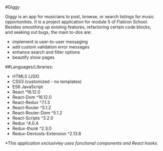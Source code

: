 #Giggy

Giggy is an app for musicians to post, browse, or search listings for music opportunities.
It is a project application for module 5 of Flatiron School. Besides smoothing up existing 
features, refactoring certain code blocks, and seeking out bugs, the main to-dos are:
  - implement is user-to-user messaging
  - add custom validation error messages
  - enhance search and filter options
  - beautify show pages

##Languages/Libraries:

  - HTML5 (JSX)
  - CSS3 (customized - no templates)
  - ES6 JavaScript
  - React ^16.12.0 
  - React-Dom ^16.12.0 
  - React-Redux ^7.1.3 
  - React-Router ^5.1.2 
  - React-Router-Dom ^5.1.2 
  - React-Scripts ^3.2.0 
  - Redux ^4.0.4 
  - Redux-thunk ^2.3.0 
  - Redux-Devtools-Extension ^2.13.8

  _*This application exclusivley uses functional components and React hooks_.

  



